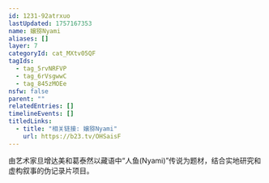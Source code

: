```yaml
---
id: 1231-92atrxuo
lastUpdated: 1757167353
name: 嬢猕Nyami
aliases: []
layer: 7
categoryId: cat_MXtv05QF
tagIds:
  - tag_5rvNRFVP
  - tag_6rVsgwwC
  - tag_845zMOEe
nsfw: false
parent: ""
relatedEntries: []
timelineEvents: []
titledLinks:
  - title: "相关链接: 嬢猕Nyami"
    url: https://b23.tv/OHSaisF
---
```


由艺术家旦增达美和葛泰然以藏语中“人鱼(Nyami)”传说为题材，结合实地研究和虚构叙事的伪记录片项目。